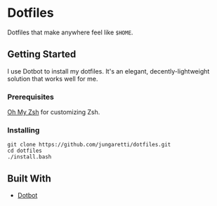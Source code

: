 # Dotfiles

Dotfiles that make anywhere feel like `$HOME`.

## Getting Started

I use Dotbot to install my dotfiles. It's an elegant, decently-lightweight solution that works well for me.

### Prerequisites

[Oh My Zsh](https://github.com/ohmyzsh/ohmyzsh) for customizing Zsh.

### Installing

```shell
git clone https://github.com/jungaretti/dotfiles.git
cd dotfiles
./install.bash
```

## Built With

- [Dotbot](https://github.com/anishathalye/dotbot)

